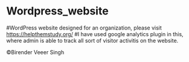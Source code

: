 # Wordpress_website
#WordPress website designed for an organization, please visit https://helpthemstudy.org/
#I have used google analytics plugin in this, where admin is able to track all sort of visitor activitis on the website.


:copyright:Birender Veeer Singh
